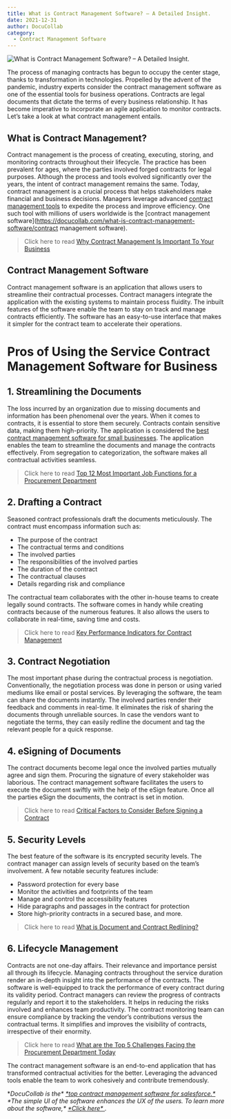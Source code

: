 ```yaml
---
title: What is Contract Management Software? – A Detailed Insight.
date: 2021-12-31
author: DocuCollab
category:
  - Contract Management Software
---
```


![What is Contract Management Software? – A Detailed Insight.](/img/blog/contract-management-850x429.jpg)

The process of managing contracts has begun to occupy the center stage, thanks to transformation in technologies. Propelled by the advent of the pandemic, industry experts consider the contract management software as one of the essential tools for business operations. Contracts are legal documents that dictate the terms of every business relationship. It has become imperative to incorporate an agile application to monitor contracts. Let’s take a look at what contract management entails.

## What is Contract Management?

Contract management is the process of creating, executing, storing, and monitoring contracts throughout their lifecycle. The practice has been prevalent for ages, where the parties involved forged contracts for legal purposes. Although the process and tools evolved significantly over the years, the intent of contract management remains the same. Today, contract management is a crucial process that helps stakeholders make financial and business decisions. Managers leverage advanced [contract management tools](https://docucollab.com/contract-management-software/) to expedite the process and improve efficiency. One such tool with millions of users worldwide is the [contract management software](https://docucollab.com/what-is-contract-management-software/contract management software).

> Click here to read [Why Contract Management Is Important To Your Business](https://docucollab.com/why-contract-management-important-to-your-business/)

## Contract Management Software

Contract management software is an application that allows users to streamline their contractual processes. Contract managers integrate the application with the existing systems to maintain process fluidity. The inbuilt features of the software enable the team to stay on track and manage contracts efficiently. The software has an easy-to-use interface that makes it simpler for the contract team to accelerate their operations.

# Pros of Using the Service Contract Management Software for Business

## 1. Streamlining the Documents

The loss incurred by an organization due to missing documents and information has been phenomenal over the years. When it comes to contracts, it is essential to store them securely. Contracts contain sensitive data, making them high-priority. The application is considered the [best contract management software for small businesses](https://docucollab.com/contract-management-software/). The application enables the team to streamline the documents and manage the contracts effectively. From segregation to categorization, the software makes all contractual activities seamless.

> Click here to read [Top 12 Most Important Job Functions for a Procurement Department](https://docucollab.com/most-important-job-functions-for-a-procurement-department/)

## 2. Drafting a Contract

Seasoned contract professionals draft the documents meticulously. The contract must encompass information such as:

- The purpose of the contract
- The contractual terms and conditions
- The involved parties
- The responsibilities of the involved parties
- The duration of the contract
- The contractual clauses
- Details regarding risk and compliance

The contractual team collaborates with the other in-house teams to create legally sound contracts. The software comes in handy while creating contracts because of the numerous features. It also allows the users to collaborate in real-time, saving time and costs.

> Click here to read [Key Performance Indicators for Contract Management](https://docucollab.com/key-performance-indicators-for-the-effective-management-of-contracts/)

## 3. Contract Negotiation

The most important phase during the contractual process is negotiation. Conventionally, the negotiation process was done in person or using varied mediums like email or postal services. By leveraging the software, the team can share the documents instantly. The involved parties render their feedback and comments in real-time. It eliminates the risk of sharing the documents through unreliable sources. In case the vendors want to negotiate the terms, they can easily redline the document and tag the relevant people for a quick response.

## 4. eSigning of Documents

The contract documents become legal once the involved parties mutually agree and sign them. Procuring the signature of every stakeholder was laborious. The contract management software facilitates the users to execute the document swiftly with the help of the eSign feature. Once all the parties eSign the documents, the contract is set in motion.

> Click here to read [Critical Factors to Consider Before Signing a Contract](https://docucollab.com/critical-factors-to-consider-before-signing-a-contract/)

## 5. Security Levels

The best feature of the software is its encrypted security levels. The contract manager can assign levels of security based on the team’s involvement. A few notable security features include:

- Password protection for every base
- Monitor the activities and footprints of the team
- Manage and control the accessibility features
- Hide paragraphs and passages in the contract for protection
- Store high-priority contracts in a secured base, and more.

> Click here to read [What is Document and Contract Redlining?](https://docucollab.com/what-is-document-and-contract-redlining/)

## 6. Lifecycle Management

Contracts are not one-day affairs. Their relevance and importance persist all through its lifecycle. Managing contracts throughout the service duration render an in-depth insight into the performance of the contracts. The software is well-equipped to track the performance of every contract during its validity period. Contract managers can review the progress of contracts regularly and report it to the stakeholders. It helps in reducing the risks involved and enhances team productivity. The contract monitoring team can ensure compliance by tracking the vendor’s contributions versus the contractual terms. It simplifies and improves the visibility of contracts, irrespective of their enormity.

> Click here to read [What are the Top 5 Challenges Facing the Procurement Department Today](https://docucollab.com/what-are-the-top-5-challenges-facing-the-procurement-department-today/)

The contract management software is an end-to-end application that has transformed contractual activities for the better. Leveraging the advanced tools enable the team to work cohesively and contribute tremendously.

**DocuCollab is the\* [\*top contract management software for salesforce.\*](https://docucollab.com/contract-management-software/) \*The simple UI of the software enhances the UX of the users. To learn more about the software,\* [\*Click here\* ](https://docucollab.com/book-demo/).*
